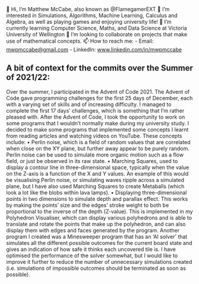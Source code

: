 👋 Hi, I’m Matthew McCabe, also known as @FlamegamerEXT
👀 I’m interested in Simulations, Algorithms, Machine Learning, Calculus and Algebra, as well as playing games and enjoying university life!
🌱 I’m currently learning Computer Science, Maths, and Data Science at Victoria University of Wellington
💞️ I’m looking to collaborate on projects that make use of mathematical concepts.
📫 How to reach me:
    - Email: mwpmccabe@gmail.com
    - LinkedIn: www.linkedin.com/in/mwpmccabe

## A bit of context for the commits over the Summer of 2021/22:
Over the summer, I participated in the Advent of Code 2021. The Advent of Code gave programming challenges for the first 25 days of December, each with a varying set of skills and of increasing difficulty. I managed to complete the first 17 days’ challenges, which is something that I’m rather pleased with.
After the Advent of Code, I took the opportunity to work on some programs that I wouldn’t normally make during my university study. I decided to make some programs that implemented some concepts I learnt from reading articles and watching videos on YouTube. These concepts include:
•	Perlin noise, which is a field of random values that are correlated when close on the XY plane, but further away appear to be purely random. Perlin noise can be used to simulate more organic motion such as a flow field, or just be observed in its raw state.
•	Marching Squares, used to display a contour line in three-dimensional space, typically when the value on the Z-axis is a function of the X and Y values. An example of this would be visualising Perlin noise, or simulating waves ripple across a simulated plane, but I have also used Marching Squares to create Metaballs (which look a lot like the blobs within lava lamps).
•	Displaying three-dimensional points in two dimensions to simulate depth and parallax effect. This works by making the points’ size and the edges’ stroke weight to both be proportional to the inverse of the depth (Z-value). This is implemented in my Polyhedron Visualiser, which can display various polyhedrons and is able to translate and rotate the points that make up the polyhedron, and can also display them with edges and faces generated by the program.
Another program I created was a Minesweeper program that has an ‘AI solver’ that simulates all the different possible outcomes for the current board state and gives an indication of how safe it thinks each uncovered tile is. I have optimised the performance of the solver somewhat, but I would like to improve it further to reduce the number of unnecessary simulations created (i.e. simulations of impossible outcomes should be terminated as soon as possible).

<!---
FlamegamerEXT/FlamegamerEXT is a ✨ special ✨ repository because its `README.md` (this file) appears on your GitHub profile.
You can click the Preview link to take a look at your changes.
--->

